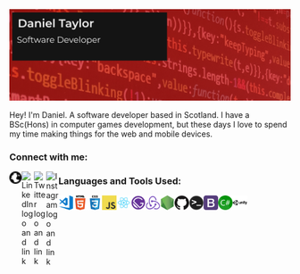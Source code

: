<img src="https://raw.githubusercontent.com/dantay0803/dantay0803/master/gh-header.png" alt="banner that says Dnaiel Taylor - Software Developer">

<p>
Hey! I'm Daniel. A software developer based in Scotland. I have a BSc(Hons) in computer games development, but these days I love to spend my time making things for the web and mobile devices.
</p>

### Connect with me:

[<img align="left" alt="danielt.co.uk logo and link" width="22px" src="https://raw.githubusercontent.com/iconic/open-iconic/master/svg/globe.svg" />][website]
[<img align="left" alt="LinkedIn logo and link" width="22px" src="https://cdn.jsdelivr.net/npm/simple-icons@v3/icons/linkedin.svg" />][linkedin]
[<img align="left" alt="Twitter logo and link" width="22px" src="https://cdn.jsdelivr.net/npm/simple-icons@v3/icons/twitter.svg" />][twitter]
[<img align="left" alt="Instagram logo and link" width="22px" src="https://cdn.jsdelivr.net/npm/simple-icons@v3/icons/instagram.svg" />][instagram]

### Languages and Tools Used:

<img align="left" alt="Visual Studio Code" width="26px" src="https://raw.githubusercontent.com/github/explore/80688e429a7d4ef2fca1e82350fe8e3517d3494d/topics/visual-studio-code/visual-studio-code.png" />
<img align="left" alt="HTML5" width="26px" src="https://raw.githubusercontent.com/github/explore/80688e429a7d4ef2fca1e82350fe8e3517d3494d/topics/html/html.png" />
<img align="left" alt="CSS3" width="26px" src="https://raw.githubusercontent.com/github/explore/80688e429a7d4ef2fca1e82350fe8e3517d3494d/topics/css/css.png" />
<img align="left" alt="JavaScript" width="26px" src="https://raw.githubusercontent.com/github/explore/80688e429a7d4ef2fca1e82350fe8e3517d3494d/topics/javascript/javascript.png" />
<img align="left" alt="React" width="26px" src="https://raw.githubusercontent.com/github/explore/80688e429a7d4ef2fca1e82350fe8e3517d3494d/topics/react/react.png" />
<img align="left" alt="Gatsby" width="26px" src="https://raw.githubusercontent.com/github/explore/e94815998e4e0713912fed477a1f346ec04c3da2/topics/gatsby/gatsby.png" />
<img align="left" alt="Redux" width="26px" src="https://raw.githubusercontent.com/github/explore/80688e429a7d4ef2fca1e82350fe8e3517d3494d/topics/redux/redux.png" />
<img align="left" alt="Node.js" width="26px" src="https://raw.githubusercontent.com/github/explore/80688e429a7d4ef2fca1e82350fe8e3517d3494d/topics/nodejs/nodejs.png" />
<img align="left" alt="GitHub" width="26px" src="https://raw.githubusercontent.com/github/explore/78df643247d429f6cc873026c0622819ad797942/topics/github/github.png" />
<img align="left" alt="Terminal" width="26px" src="https://raw.githubusercontent.com/github/explore/80688e429a7d4ef2fca1e82350fe8e3517d3494d/topics/terminal/terminal.png" />
<img align="left" alt="Bootstrap" width="26px" src="https://raw.githubusercontent.com/github/explore/80688e429a7d4ef2fca1e82350fe8e3517d3494d/topics/bootstrap/bootstrap.png" />
<img align="left" alt="CSharp" width="26px" src="https://raw.githubusercontent.com/github/explore/80688e429a7d4ef2fca1e82350fe8e3517d3494d/topics/csharp/csharp.png" />
<img align="left" alt="Unity" width="26px" src="https://raw.githubusercontent.com/github/explore/80688e429a7d4ef2fca1e82350fe8e3517d3494d/topics/unity/unity.png" />

[website]: https://www.danielt.co.uk/
[linkedin]: https://www.linkedin.com/in/danielt0803/
[twitter]: https://twitter.com/DanielTaylorDev
[instagram]: https://www.instagram.com/danieltaylordev/
